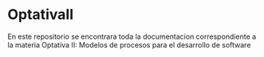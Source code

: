 # OptativaII

En este repositorio se encontrara toda la documentacion correspondiente a la materia Optativa II: Modelos de procesos para el desarrollo de software
